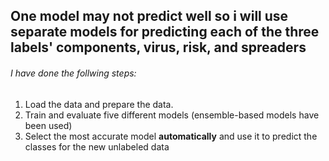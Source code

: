 ## One model may not predict well so i will use separate models for predicting each of the three labels' components, virus, risk, and spreaders
###### I have done the follwing steps:
1. Load the data and prepare the data.
2. Train and evaluate five different models (ensemble-based models have been used)
3. Select the most accurate model **automatically** and use it to predict the classes for the new unlabeled data
